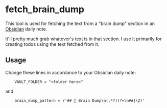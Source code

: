 # fetch_brain_dump

This tool is used for fetching the text from a "brain dump" section in an [Obsidian](https://obsidian.md) daily note.

It'll pretty much grab whatever's text is in that section. I use it primarily for creating todos using the text fetched from it.

## Usage

Change these lines in accordance to your Obsidian daily note:

```
    VAULT_FOLDER = "<folder here>"
```

and

```
    brain_dump_pattern = r'## 🧠 Brain Dump\n(.*?)(?=\n##|\Z)'
```